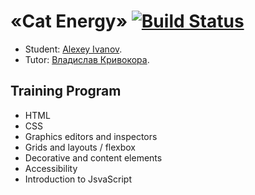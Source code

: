 # «Cat Energy» [![Build Status](https://travis-ci.com/fcsmJS/cinemaddict.svg?branch=master)](https://travis-ci.com/fcsmJS/cinemaddict)

* Student: [Alexey Ivanov](https://up.htmlacademy.ru/javascript/19/user/406527).
* Tutor: [Владислав Кривокора](https://htmlacademy.ru/profile/krivokora).

## Training Program
* HTML
* CSS
* Graphics editors and inspectors
* Grids and layouts / flexbox
* Decorative and content elements
* Accessibility
* Introduction to JsvaScript
